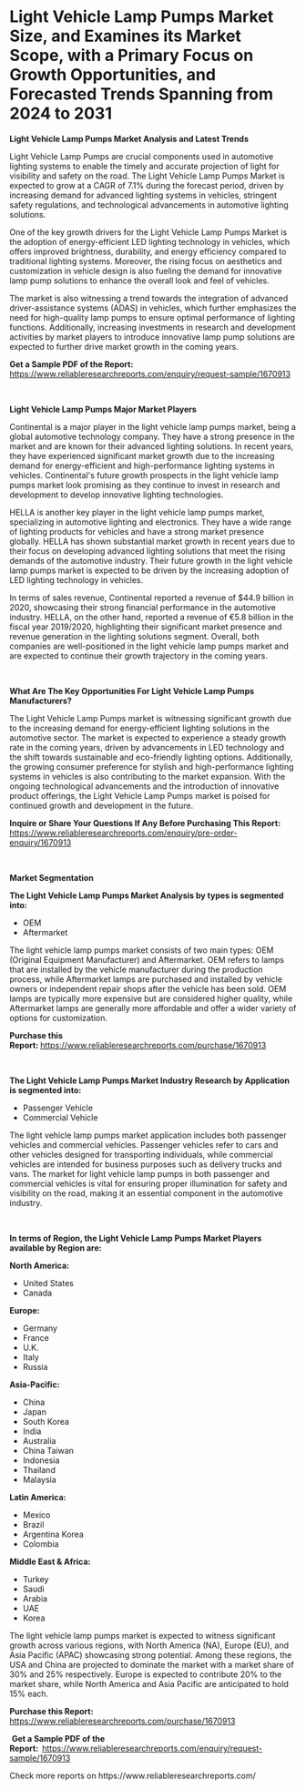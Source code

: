 <p><h1>Light Vehicle Lamp Pumps Market Size, and Examines its Market Scope, with a Primary Focus on Growth Opportunities, and Forecasted Trends Spanning from 2024 to 2031</h1></p><p><strong>Light Vehicle Lamp Pumps Market Analysis and Latest Trends</strong></p>
<p><p>Light Vehicle Lamp Pumps are crucial components used in automotive lighting systems to enable the timely and accurate projection of light for visibility and safety on the road. The Light Vehicle Lamp Pumps Market is expected to grow at a CAGR of 7.1% during the forecast period, driven by increasing demand for advanced lighting systems in vehicles, stringent safety regulations, and technological advancements in automotive lighting solutions. </p><p>One of the key growth drivers for the Light Vehicle Lamp Pumps Market is the adoption of energy-efficient LED lighting technology in vehicles, which offers improved brightness, durability, and energy efficiency compared to traditional lighting systems. Moreover, the rising focus on aesthetics and customization in vehicle design is also fueling the demand for innovative lamp pump solutions to enhance the overall look and feel of vehicles.</p><p>The market is also witnessing a trend towards the integration of advanced driver-assistance systems (ADAS) in vehicles, which further emphasizes the need for high-quality lamp pumps to ensure optimal performance of lighting functions. Additionally, increasing investments in research and development activities by market players to introduce innovative lamp pump solutions are expected to further drive market growth in the coming years.</p></p>
<p><strong>Get a Sample PDF of the Report:&nbsp;</strong> <a href="https://www.reliableresearchreports.com/enquiry/request-sample/1670913">https://www.reliableresearchreports.com/enquiry/request-sample/1670913</a></p>
<p>&nbsp;</p>
<p><strong>Light Vehicle Lamp Pumps Major Market Players</strong></p>
<p><p>Continental is a major player in the light vehicle lamp pumps market, being a global automotive technology company. They have a strong presence in the market and are known for their advanced lighting solutions. In recent years, they have experienced significant market growth due to the increasing demand for energy-efficient and high-performance lighting systems in vehicles. Continental's future growth prospects in the light vehicle lamp pumps market look promising as they continue to invest in research and development to develop innovative lighting technologies.</p><p>HELLA is another key player in the light vehicle lamp pumps market, specializing in automotive lighting and electronics. They have a wide range of lighting products for vehicles and have a strong market presence globally. HELLA has shown substantial market growth in recent years due to their focus on developing advanced lighting solutions that meet the rising demands of the automotive industry. Their future growth in the light vehicle lamp pumps market is expected to be driven by the increasing adoption of LED lighting technology in vehicles.</p><p>In terms of sales revenue, Continental reported a revenue of $44.9 billion in 2020, showcasing their strong financial performance in the automotive industry. HELLA, on the other hand, reported a revenue of €5.8 billion in the fiscal year 2019/2020, highlighting their significant market presence and revenue generation in the lighting solutions segment. Overall, both companies are well-positioned in the light vehicle lamp pumps market and are expected to continue their growth trajectory in the coming years.</p></p>
<p>&nbsp;</p>
<p><strong>What Are The Key Opportunities For Light Vehicle Lamp Pumps Manufacturers?</strong></p>
<p><p>The Light Vehicle Lamp Pumps market is witnessing significant growth due to the increasing demand for energy-efficient lighting solutions in the automotive sector. The market is expected to experience a steady growth rate in the coming years, driven by advancements in LED technology and the shift towards sustainable and eco-friendly lighting options. Additionally, the growing consumer preference for stylish and high-performance lighting systems in vehicles is also contributing to the market expansion. With the ongoing technological advancements and the introduction of innovative product offerings, the Light Vehicle Lamp Pumps market is poised for continued growth and development in the future.</p></p>
<p><strong>Inquire or Share Your Questions If Any Before Purchasing This Report:</strong> <a href="https://www.reliableresearchreports.com/enquiry/pre-order-enquiry/1670913">https://www.reliableresearchreports.com/enquiry/pre-order-enquiry/1670913</a></p>
<p>&nbsp;</p>
<p><strong>Market Segmentation</strong></p>
<p><strong>The Light Vehicle Lamp Pumps Market Analysis by types is segmented into:</strong></p>
<p><ul><li>OEM</li><li>Aftermarket</li></ul></p>
<p><p>The light vehicle lamp pumps market consists of two main types: OEM (Original Equipment Manufacturer) and Aftermarket. OEM refers to lamps that are installed by the vehicle manufacturer during the production process, while Aftermarket lamps are purchased and installed by vehicle owners or independent repair shops after the vehicle has been sold. OEM lamps are typically more expensive but are considered higher quality, while Aftermarket lamps are generally more affordable and offer a wider variety of options for customization.</p></p>
<p><strong>Purchase this Report:&nbsp;</strong><a href="https://www.reliableresearchreports.com/purchase/1670913">https://www.reliableresearchreports.com/purchase/1670913</a></p>
<p>&nbsp;</p>
<p><strong>The Light Vehicle Lamp Pumps Market Industry Research by Application is segmented into:</strong></p>
<p><ul><li>Passenger Vehicle</li><li>Commercial Vehicle</li></ul></p>
<p><p>The light vehicle lamp pumps market application includes both passenger vehicles and commercial vehicles. Passenger vehicles refer to cars and other vehicles designed for transporting individuals, while commercial vehicles are intended for business purposes such as delivery trucks and vans. The market for light vehicle lamp pumps in both passenger and commercial vehicles is vital for ensuring proper illumination for safety and visibility on the road, making it an essential component in the automotive industry.</p></p>
<p>&nbsp;</p>
<p><strong>In terms of Region, the Light Vehicle Lamp Pumps Market Players available by Region are:</strong></p>
<p>
    <p> <strong> North America: </strong>
        <ul>
            <li>United States</li>
            <li>Canada</li>
        </ul>
        </p> 
    <p> <strong> Europe: </strong>
        <ul>
            <li>Germany</li>
            <li>France</li>
            <li>U.K.</li>
            <li>Italy</li>
            <li>Russia</li>
        </ul>
        </p> 
    <p> <strong> Asia-Pacific: </strong>
        <ul>
            <li>China</li>
            <li>Japan</li>
            <li>South Korea</li>
            <li>India</li>
            <li>Australia</li>
            <li>China Taiwan</li>
            <li>Indonesia</li>
            <li>Thailand</li>
            <li>Malaysia</li>
        </ul>
        </p> 
    <p> <strong> Latin America: </strong>
        <ul>
            <li>Mexico</li>
            <li>Brazil</li>
            <li>Argentina Korea</li>
            <li>Colombia</li>
        </ul>
        </p> 
    <p> <strong> Middle East & Africa: </strong>
        <ul>
            <li>Turkey</li>
            <li>Saudi</li>
            <li>Arabia</li>
            <li>UAE</li>
            <li>Korea</li>
        </ul>
    </p>
    </p>
<p><p>The light vehicle lamp pumps market is expected to witness significant growth across various regions, with North America (NA), Europe (EU), and Asia Pacific (APAC) showcasing strong potential. Among these regions, the USA and China are projected to dominate the market with a market share of 30% and 25% respectively. Europe is expected to contribute 20% to the market share, while North America and Asia Pacific are anticipated to hold 15% each.</p></p>
<p><strong>Purchase this Report: </strong><a href="https://www.reliableresearchreports.com/purchase/1670913">https://www.reliableresearchreports.com/purchase/1670913</a></p>
<p>&nbsp;<strong>Get a Sample PDF of the Report:&nbsp;&nbsp;</strong><a href="https://www.reliableresearchreports.com/enquiry/request-sample/1670913">https://www.reliableresearchreports.com/enquiry/request-sample/1670913</a></p>
<p><strong></strong></p>
<p>Check more reports on https://www.reliableresearchreports.com/</p>